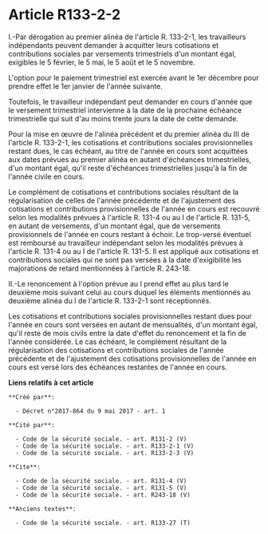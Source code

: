 # Article R133-2-2

I.-Par dérogation au premier alinéa de l'article R. 133-2-1, les travailleurs indépendants peuvent demander à acquitter leurs
cotisations et contributions sociales par versements trimestriels d'un montant égal, exigibles le 5 février, le 5 mai, le 5
août et le 5 novembre. 

L'option pour le paiement trimestriel est exercée avant le 1er décembre pour prendre effet le 1er janvier de l'année
suivante. 

Toutefois, le travailleur indépendant peut demander en cours d'année que le versement trimestriel intervienne à la date de la
prochaine échéance trimestrielle qui suit d'au moins trente jours la date de cette demande. 

Pour la mise en œuvre de l'alinéa précédent et du premier alinéa du III de l'article R. 133-2-1, les cotisations et
contributions sociales provisionnelles restant dues, le cas échéant, au titre de l'année en cours sont acquittées aux dates
prévues au premier alinéa en autant d'échéances trimestrielles, d'un montant égal, qu'il reste d'échéances trimestrielles
jusqu'à la fin de l'année civile en cours. 

Le complément de cotisations et contributions sociales résultant de la régularisation de celles de l'année précédente et de
l'ajustement des cotisations et contributions provisionnelles de l'année en cours est recouvré selon les modalités prévues à
l'article R. 131-4 ou au I de l'article R. 131-5, en autant de versements, d'un montant égal, que de versements provisionnels
de l'année en cours restant à échoir. Le trop-versé éventuel est remboursé au travailleur indépendant selon les modalités
prévues à l'article R. 131-4 ou au I de l'article R. 131-5. Il est appliqué aux cotisations et contributions sociales qui ne
sont pas versées à la date d'exigibilité les majorations de retard mentionnées à l'article R. 243-18. 

II.-Le renoncement à l'option prévue au I prend effet au plus tard le deuxième mois suivant celui au cours duquel les
éléments mentionnés au deuxième alinéa du I de l'article R. 133-2-1 sont réceptionnés. 

Les cotisations et contributions sociales provisionnelles restant dues pour l'année en cours sont versées en autant de
mensualités, d'un montant égal, qu'il reste de mois civils entre la date d'effet du renoncement et la fin de l'année
considérée. Le cas échéant, le complément résultant de la régularisation des cotisations et contributions sociales de l'année
précédente et de l'ajustement des cotisations provisionnelles de l'année en cours est versé lors des échéances restantes de
l'année en cours.

**Liens relatifs à cet article**

	**Créé par**:

	  - Décret n°2017-864 du 9 mai 2017 - art. 1

	**Cité par**:

	  - Code de la sécurité sociale. - art. R131-2 (V)
	  - Code de la sécurité sociale. - art. R133-2-1 (V)
	  - Code de la sécurité sociale. - art. R133-2-3 (V)

	**Cite**:

	  - Code de la sécurité sociale. - art. R131-4 (V)
	  - Code de la sécurité sociale. - art. R131-5 (V)
	  - Code de la sécurité sociale. - art. R243-18 (V)

	**Anciens textes**:

	  - Code de la sécurité sociale. - art. R133-27 (T)
